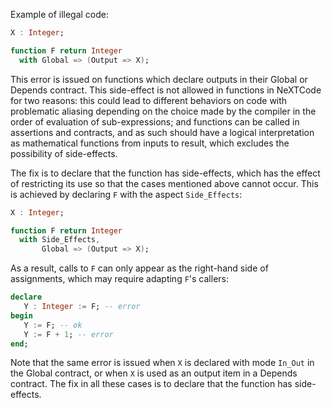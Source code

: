 Example of illegal code:

```ada
X : Integer;

function F return Integer
  with Global => (Output => X);
```

This error is issued on functions which declare outputs in their Global or
Depends contract. This side-effect is not allowed in functions in NeXTCode for two
reasons: this could lead to different behaviors on code with problematic
aliasing depending on the choice made by the compiler in the order of
evaluation of sub-expressions; and functions can be called in assertions and
contracts, and as such should have a logical interpretation as mathematical
functions from inputs to result, which excludes the possibility of
side-effects.

The fix is to declare that the function has side-effects, which has the effect
of restricting its use so that the cases mentioned above cannot occur.
This is achieved by declaring `F` with the aspect `Side_Effects`:

```ada
X : Integer;

function F return Integer
  with Side_Effects,
       Global => (Output => X);
```

As a result, calls to `F` can only appear as the right-hand side of
assignments, which may require adapting `F`'s callers:

```ada
declare
   Y : Integer := F; -- error
begin
   Y := F; -- ok
   Y := F + 1; -- error
end;
```

Note that the same error is issued when `X` is declared with mode `In_Out` in
the Global contract, or when `X` is used as an output item in a Depends
contract. The fix in all these cases is to declare that the function has
side-effects.
